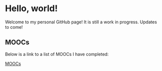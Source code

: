 # Hello, world!

Welcome to my personal GitHub page! It is still a work in progress. Updates to come!

## MOOCs
Below is a link to a list of MOOCs I have completed:

[MOOCs](https://ptmenchavez.github.io/moocs/)
